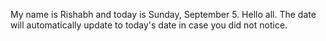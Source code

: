 My name is Rishabh and today is Sunday, September 5. Hello all. The date will automatically update to today's date in case you did not notice.
